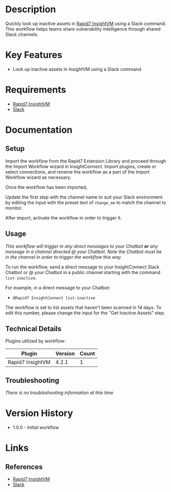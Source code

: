 # Description

Quickly look up inactive assets in [Rapid7 InsightVM](https://www.rapid7.com/products/insightvm/) using a Slack command. This workflow helps teams share vulnerability intelligence through shared Slack channels.

# Key Features

* Look up inactive assets in InsightVM using a Slack command

# Requirements

* [Rapid7 InsightVM](https://www.rapid7.com/products/insightvm/)
* [Slack](https://insightconnect.help.rapid7.com/docs/configure-slack-for-chatops)

# Documentation

## Setup

Import the workflow from the Rapid7 Extension Library and proceed through the Import Workflow wizard in InsightConnect. Import plugins, create or select connections, and rename the workflow as a part of the Import Workflow wizard as necessary.

Once the workflow has been imported,

Update the first step with the channel name to suit your Slack environment by editing the input with the preset text of `change_me` to match the channel to monitor.

After import, activate the workflow in order to trigger it.

## Usage

*This workflow will trigger in any direct messages to your Chatbot **or** any message in a channel directed @ your Chatbot. Note the Chatbot must be in the channel in order to trigger the workflow this way.*

To run the workflow, send a direct message to your InsightConnect Slack Chatbot or @ your Chatbot in a public channel starting with the command `list-inactive`.

For example, in a direct message to your Chatbot:
* `@Rapid7 InsightConnect list-inactive`

The workflow is set to list assets that haven't been scanned in 14 days. To edit this number, please change the input for the "Get Inactive Assets" step.

## Technical Details

Plugins utilized by workflow:

|Plugin|Version|Count|
|----|----|--------|
|Rapid7 InsightVM|4.2.1|1|

## Troubleshooting

_There is no troubleshooting information at this time_

# Version History

* 1.0.0 - Initial workflow

# Links

## References

* [Rapid7 InsightVM](https://www.rapid7.com/products/insightvm/)
* [Slack](https://slack.com)
